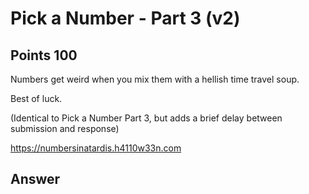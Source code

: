 # Pick a Number - Part 3 (v2)

## Points 100

Numbers get weird when you mix them with a hellish time travel soup.

Best of luck.

(Identical to Pick a Number Part 3, but adds a brief delay between submission and response)

https://numbersinatardis.h4110w33n.com

## Answer